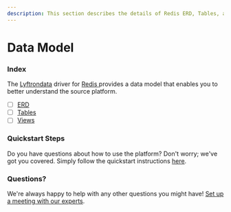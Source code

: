 ```yaml
---
description: This section describes the details of Redis ERD, Tables, and Views.
---
```


# Data Model

### Index

The  [Lyftrondata](https://www.lyftrondata.com/) driver for [Redis](https://www.lyftrondata.com/integration/redis/)[ ](https://www.lyftrondata.com/integration/redis/)provides a data model that enables you to better understand the source platform.

* [ ] [ERD](../../../technology-analytics/redis/data-model/erd.md)
* [ ] [Tables](../../../technology-analytics/redis/data-model/tables.md)
* [ ] [Views](../../../technology-analytics/redis/data-model/views.md)

### Quickstart Steps

Do you have questions about how to use the platform? Don't worry; we've got you covered. Simply follow the quickstart instructions [here](../../../../quickstart-steps.md).

### Questions? <a href="#questions" id="questions"></a>

We're always happy to help with any other questions you might have! [Set up a meeting with our experts](https://www.lyftrondata.com/book-a-meeting/).

